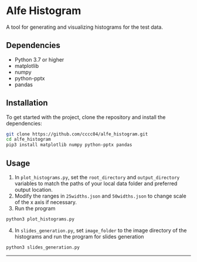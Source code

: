 # Alfe Histogram

A tool for generating and visualizing histograms for the test data.

## Dependencies
 - Python 3.7 or higher
 - matplotlib
 - numpy
 - python-pptx
 - pandas
## Installation

To get started with the project, clone the repository and install the dependencies:

```bash
git clone https://github.com/cccc04/alfe_histogram.git
cd alfe_histogram
pip3 install matplotlib numpy python-pptx pandas
```

## Usage
1. In `plot_histograms.py`, set the `root_directory` and `output_directory` variables to match the paths of your local data folder and preferred output location.
2. Modify the ranges in `25widths.json` and `50widths.json` to change scale of the x axis if necessary.
3. Run the program
```bash
python3 plot_histograms.py
```
4. In `slides_generation.py`, set `image_folder` to the image directory of the histograms and run the program for slides generation
```bash
python3 slides_generation.py
```
---
